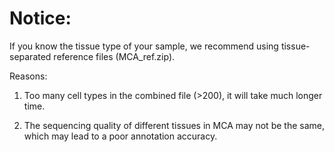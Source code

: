 # Notice:

If you know the tissue type of your sample, we recommend using tissue-separated reference files (MCA_ref.zip).

Reasons:

1. Too many cell types in the combined file (>200), it will take much longer time.

2. The sequencing quality of different tissues in MCA may not be the same, which may lead to a poor annotation accuracy.


